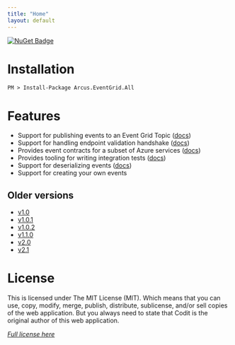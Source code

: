 ```yaml
---
title: "Home"
layout: default
---
```


[![NuGet Badge](https://buildstats.info/nuget/Arcus.EventGrid.All?packageVersion=2.2.0)](https://www.nuget.org/packages/Arcus.EventGrid.All/)

# Installation

```shell
PM > Install-Package Arcus.EventGrid.All
```

# Features

- Support for publishing events to an Event Grid Topic ([docs](features/publishing-events))
- Support for handling endpoint validation handshake ([docs](features/endpoint-validation))
- Provides event contracts for a subset of Azure services ([docs](features/azure-event-contracts))
- Provides tooling for writing integration tests ([docs](features/running-integration-tests))
- Support for deserializing events ([docs](features/deserializing-events))
- Support for creating your own events

## Older versions

- [v1.0](../v1.0)
- [v1.0.1](../v1.0.1)
- [v1.0.2](../v1.0.2)
- [v1.1.0](../v1.1.0)
- [v2.0](../v2.0)
- [v2.1](../v2.1)

# License
This is licensed under The MIT License (MIT). Which means that you can use, copy, modify, merge, publish, distribute, sublicense, and/or sell copies of the web application. But you always need to state that Codit is the original author of this web application.

*[Full license here](https://github.com/arcus-azure/arcus.eventgrid/blob/master/LICENSE)*